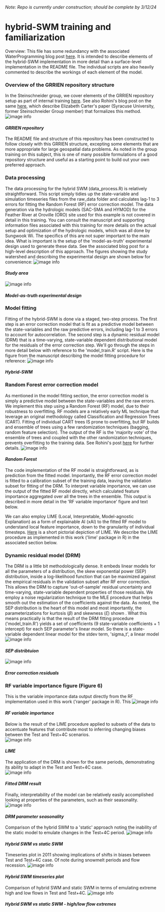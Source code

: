 _Note: Repo is currently under construction; should be complete by 3/12/24_
# hybrid-SWM training and familiarization
Overview: This file has some redundancy with the associated WaterProgramming blog post [here](https://waterprogramming.wordpress.com/2024/03/11/nonstationary-stochastic-watershed-modeling/). It is intended to
describe elements of the hybrid-SWM implementation in more detail than a surface-level implementation in the README file. The individual scripts are also heavily commented to describe the workings of each element of the model.   
### Overview of the GRRIEN repository structure
In the Steinschneider group, we cover elements of the GRRIEN repository setup as part of internal training [here](https://github.com/SteinschneiderLab/lab-manual/tree/main/training/open_research). See also Rohini's
blog post on the same [here](https://waterprogramming.wordpress.com/2023/03/06/introducing-the-grrien-analysis-framework-defining-standards-for-reproducible-and-robust-supervised-learning-of-earth-surface-processes-at-large-spatial-scales/), which describe Elizabeth Carter's paper (Syracuse University, former Steinschneider Group member) that formalizes this method.
![image info](figures_tables/GRRIEn.png "GRRIEN")
#### _GRRIEN repository_   
   
The README file and structure of this repository has been constructed to follow closely with this GRRIEN structure, excepting some elements that are more appropriate for large geospatial data problems. As noted in the group training on this subject, this is one of many possible formulations of a good repository structure and useful as a starting point to build out your own preferred approach.
### Data processing
The data processing for the hybrid SWM (data_process.R) is relatively straightforward. This script simply tidies up the state-variable and simulation timeseries files from the raw_data folder and calculates lag-1 to 3 errors for fitting the Random Forest (RF) error correction model. The data generation via the hydrologic models (SAC-SMA and HYMOD) for the Feather River at Oroville (ORO) site used for this example is not covered in detail in this training. You can consult the manuscript and supporting information files associated with this training for more details on the actual setup and optimization of the hydrologic models, which was all done by Sungwook Wi. The specifics of this are not super important to the main idea. What is important is the setup of the 'model-as-truth' experimental design used to generate these data. See the associated blog post for a high-level description of this approach. The figures showing the study watershed and describing the experimental design are shown below for convenience:
![image info](figures_tables/fig1.png "Study area")   
#### _Study area_      
   
![image info](figures_tables/fig2.png "Model-as-truth experimental design")
#### _Model-as-truth experimental design_   
### Model fitting
Fitting of the hybrid-SWM is done via a staged, two-step process. The first step is an error correction model that is fit as a predictive model between the state-variables and the raw predictive errors, including lag-1 to 3 errors to account for autocorrelation. The second step is a dynamic residual model (DRM) that is a time-varying, state-variable dependent distributional model for the residuals of the error correction step. We'll go through the steps in more detail below with reference to the 'model_train.R' script. Here is the figure from the manuscript describing the model fitting procedure for reference:
![image info](figures_tables/fig3.png "hybrid SWM")
#### _Hybrid-SWM_  

### Random Forest error correction model
As mentioned in the model fitting section, the error correction model is simply a predictive model between the state-variables and the raw errors. We implement this step using a Random Forest (RF) model, due to their robustness to overfitting. RF models are a relatively early ML technique that leverage an original methodology called Classification and Regression Trees (CART). Fitting of individual CART trees IS prone to overfitting, but RF builds and ensemble of trees using a few randomization techniques (bagging, random feature selection). The output of the RF is the 'majority vote' of the ensemble of trees and coupled with the other randomization techniques, prevents overfitting to the training data. See Rohini's post [here](https://waterprogramming.wordpress.com/2019/02/04/intro-to-machine-learning-part-5-bagging/) for further details.
![image info](figures_tables/RF.png "hybrid SWM")
#### _Random Forest_  

The code implementation of the RF model is straightforward, as is prediction from the fitted model. Importantly, the RF error correction model is fitted to a calibration subset of the training data, leaving the validation subset for fitting of the DRM. To interpret variable importance, we can use the output of the fitted RF model directly, which calculated feature importance aggregated over all the trees in the ensemble. This output is described in more detail in the 'RF variable importance' figure and text below.   
   
We can also employ LIME (Local, Interpretable, Model-agnostic Explanation) as a form of explainable AI (xAI) to the fitted RF model to understand local feature importance, down to the granularity of individual timesteps. [Here](docs/LIME.pdf) is a short pictorial depiction of LIME. We describe the LIME procedure as implemented in this work ('lime' package in R) in the associated section below.

### Dynamic residual model (DRM)
The DRM is a little bit methodologically dense. It embeds linear models for all the parameters of a distribution, the skew exponential power (SEP) distribution, inside a log-likelihood function that can be maximized against the empirical residuals in the validation subset after RF error correction. This allows the DRM to capture 'out-of-sample' residual uncertainty and time-varying, state-variable dependent properties of those residuals. We employ a noise regularization technique to the MLE procedure that helps smooth out the estimation of the coefficients against the data. As noted, the SEP distribution is the heart of this model and most importantly, the parameterizations for kurtosis ($\beta$) and skewness ($\xi$) shown . What this means practically is that the result of the DRM fitting procedure ('model_train.R') yields a set of coefficients (9 state-variable coefficients + 1 intercept) for each SEP parameter's linear model. So there is a state-variable dependent linear model for the stdev term, 'sigma_t', a linear model 
![image info](figures_tables/sep.png "SEP distribution")
#### _SEP distribtuion_ 
 
![image info](figures_tables/fig5.png "Error correction result")
#### _Error correction residuals_  

### RF variable importance figure (Figure 6)
This is the variable importance data output directly from the RF implementation used in this work ('ranger' package in R). This 
![image info](figures_tables/fig6.png "RF variable importance")
#### _RF variable importance_  

Below is the result of the LIME procedure applied to subsets of the data to accentuate features that contribute most to inferring changing biases between the Test and Test+4C scenarios.   
![image info](figures_tables/fig7.png "LIME")
#### _LIME_  

The application of the DRM is shown for the same periods, demonstrating its ability to adapt in the Test and Test+4C case.  
![image info](figures_tables/fig8.png "DRM fits")
#### _Fitted DRM result_  
   
Finally, interpretability of the model can be relatively easily accomplished looking at properties of the parameters, such as their seasonality.
![image info](figures_tables/fig9.png "DRM seasonality")
#### _DRM parameter seasonality_  

Comparison of the hybrid SWM to a 'static' approach noting the inability of the static model to emulate changes in the Test+4C period.
![image info](figures_tables/fig10.png "hybrid SWM vs static SWM")
#### _Hybrid SWM vs static SWM_  

Timeseries plot in 2011 showing implications of shifts in biases between Test and Test+4C case. Of note during snowmelt periods and flow recession.
![image info](figures_tables/fig11.png "hybrid SWM timeseries plot")
#### _Hybrid SWM timeseries plot_  

Comparison of hybrid SWM and static SWM in terms of emulating extreme high and low flows in Test and Test+4C.
![image info](figures_tables/fig12.png "hybrid SWM vs static SWM - high/low flow extremes")
#### _Hybrid SWM vs static SWM - high/low flow extremes_ 
